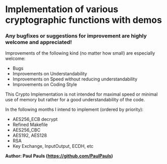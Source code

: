 Implementation of various cryptographic functions with demos
============================================================

### Any bugfixes or suggestions for improvement are highly welcome and appreciated!
Improvements of the following kind (no matter how small) are especially welcome:
- Bugs
- Improvements on Understandability
- Improvements on Speed without reducing understandability
- Improvements on Coding Style

This Crypto Implementation is not intended for maximal speed or minimal use of 
memory but rather for a good understandability of the code.

In the following months I intend to implement (ordered by priority):
- AES256_ECB decrypt
- Refined Makefile
- AES256_CBC
- AES192, AES128
- RSA
- Key Exchange, InputOutput, ECDH, etc

**Author: Paul Pauls (https://github.com/PaulPauls)**


